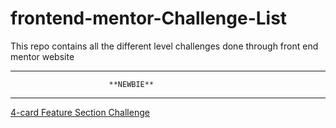 # frontend-mentor-Challenge-List
This repo contains all the different level challenges done through front end mentor website

************************************************************************************************************
                          **NEWBIE**
************************************************************************************************************

[4-card Feature Section Challenge](https://github.com/AmanpreetSingh1995/newbie-4-card-feature-section)
